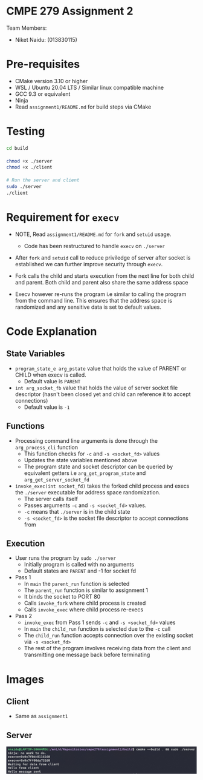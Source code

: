 # CMPE 279 Assignment 2

Team Members:
- Niket Naidu: (013830115)

# Pre-requisites

- CMake version 3.10 or higher
- WSL / Ubuntu 20.04 LTS / Similar linux compatible machine
- GCC 9.3 or equivalent
- Ninja
- Read `assignment1/README.md` for build steps via CMake

# Testing

```bash
cd build

chmod +x ./server
chmod +x ./client

# Run the server and client
sudo ./server
./client
```

# Requirement for `execv`

- NOTE, Read `assignment1/README.md` for `fork` and `setuid` usage. 
  - Code has been restructured to handle `execv` on `./server`

- After `fork` and `setuid` call to reduce priviledge of server after socket is established we can further improve security through `execv`.
- Fork calls the child and starts execution from the next line for both child and parent. Both child and parent also share the same address space
- Execv however re-runs the program i.e similar to calling the program from the command line. This ensures that the address space is randomized and any sensitive data is set to default values.


# Code Explanation

## State Variables

- `program_state_e arg_pstate` value that holds the value of PARENT or CHILD when execv is called.
  - Default value is `PARENT`
- `int arg_socket_fb` value that holds the value of server socket file descriptor (hasn't been closed yet and child can reference it to accept connections)
  - Default value is `-1`

## Functions

- Processing command line arguments is done through the `arg_process_cli` function
  - This function checks for `-c` and `-s <socket_fd>` values
  - Updates the state variables mentioned above
  - The program state and socket descriptor can be queried by equivalent getters i.e `arg_get_program_state` and `arg_get_server_socket_fd`
- `invoke_exec(int socket_fd)` takes the forked child process and execs the `./server` executable for address space randomization.
  - The server calls itself
  - Passes arguments `-c` and `-s <socket_fd>` values.
  - `-c` means that `./server` is in the child state
  - `-s <socket_fd>` is the socket file descriptor to accept connections from

## Execution

- User runs the program by `sudo ./server`
  - Initially program is called with no arguments
  - Default states are `PARENT` and -1 for socket fd
- Pass 1
  - In `main` the `parent_run` function is selected
  - The `parent_run` function is similar to assignment 1
  - It binds the socket to PORT 80
  - Calls `invoke_fork` where child process is created
  - Calls `invoke_exec` where child process re-execs
- Pass 2
  - `invoke_exec` from Pass 1 sends `-c` and `-s <socket_fd>` values
  - In `main` the `child_run` function is selected due to the `-c` call
  - The `child_run` function accepts connection over the existing socket via `-s <socket_fd>`
  - The rest of the program involves receiving data from the client and transmitting one message back before terminating

# Images

## Client

- Same as `assignment1`

## Server

![Server2 with exec](doc/images/server2.PNG)
